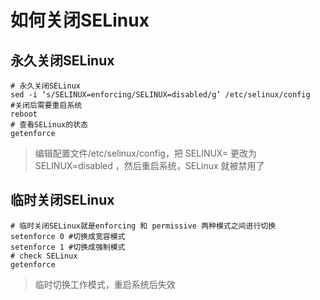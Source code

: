 # 如何关闭SELinux
## 永久关闭SELinux
```shell script
# 永久关闭SELinux
sed -i ‘s/SELINUX=enforcing/SELINUX=disabled/g’ /etc/selinux/config
#关闭后需要重启系统
reboot
# 查看SELinux的状态
getenforce
```
> 编辑配置文件/etc/selinux/config，把 SELINUX= 更改为 SELINUX=disabled ，然后重启系统，SELinux 就被禁用了

## 临时关闭SELinux
```shell script
# 临时关闭SELinux就是enforcing 和 permissive 两种模式之间进行切换
setenforce 0 #切换成宽容模式
setenforce 1 #切换成强制模式
# check SELinux
getenforce
```
> 临时切换工作模式，重启系统后失效
